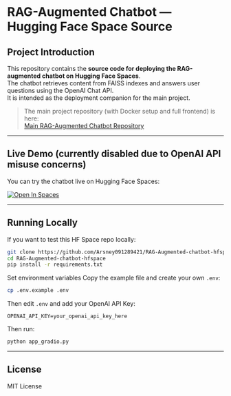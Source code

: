 # RAG-Augmented Chatbot — Hugging Face Space Source

## Project Introduction
This repository contains the **source code for deploying the RAG-augmented chatbot on Hugging Face Spaces**.  
The chatbot retrieves content from FAISS indexes and answers user questions using the OpenAI Chat API.  
It is intended as the deployment companion for the main project.

> The main project repository (with Docker setup and full frontend) is here:  
[Main RAG-Augmented Chatbot Repository](https://github.com/Arsney091289421/RAG-Augmented-chatbot)

---

## Live Demo (currently disabled due to OpenAI API misuse concerns)
You can try the chatbot live on Hugging Face Spaces:  

[![Open In Spaces](https://img.shields.io/badge/🤗%20Open%20in%20Spaces-blue?logo=huggingface)](https://huggingface.co/spaces/Daniel192341/RAG-Augmented-chatbot-hfspace)

---

## Running Locally 
If you want to test this HF Space repo locally:  

```bash
git clone https://github.com/Arsney091289421/RAG-Augmented-chatbot-hfspace.git
cd RAG-Augmented-chatbot-hfspace
pip install -r requirements.txt
```
Set environment variables
Copy the example file and create your own `.env`:
```bash
cp .env.example .env
```
Then edit `.env` and add your OpenAI API Key:
```
OPENAI_API_KEY=your_openai_api_key_here
```

Then run:
```bash
python app_gradio.py
```

---

## License
MIT License


